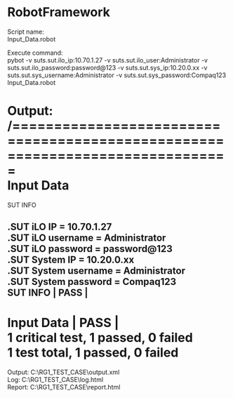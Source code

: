 # RobotFramework  
Script name:  
Input_Data.robot  
  
Execute command:  
pybot -v suts.sut.ilo_ip:10.70.1.27 -v suts.sut.ilo_user:Administrator -v suts.sut.ilo_password:password@123 -v suts.sut.sys_ip:10.20.0.xx -v suts.sut.sys_username:Administrator -v suts.sut.sys_password:Compaq123 Input_Data.robot  

Output:  
/==============================================================================  
Input Data  
==============================================================================  
SUT INFO  
  
.SUT iLO IP             = 10.70.1.27  
.SUT iLO username       = Administrator  
.SUT iLO password       = password@123  
.SUT System IP          = 10.20.0.xx  
.SUT System username    = Administrator  
.SUT System password    = Compaq123  
SUT INFO                                                              | PASS |  
------------------------------------------------------------------------------  
Input Data                                                            | PASS |  
1 critical test, 1 passed, 0 failed  
1 test total, 1 passed, 0 failed  
==============================================================================  
Output:  C:\RG1_TEST_CASE\output.xml  
Log:     C:\RG1_TEST_CASE\log.html  
Report:  C:\RG1_TEST_CASE\report.html  
